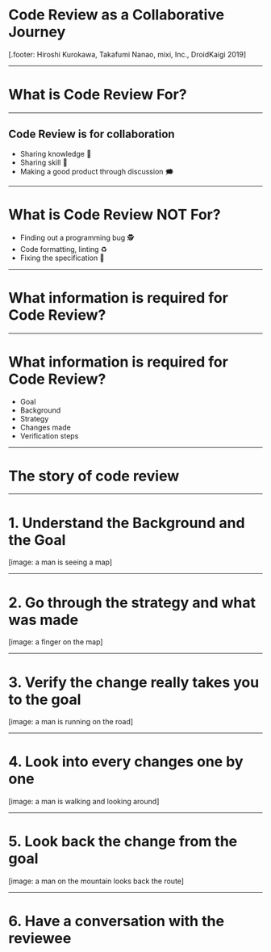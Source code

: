 # Code Review as a Collaborative Journey

[.footer: Hiroshi Kurokawa, Takafumi Nanao, mixi, Inc., DroidKaigi 2019]

--- 

# What is Code Review For?

---
## Code Review is for collaboration
- Sharing knowledge 📖
- Sharing skill 🔧
- Making a good product through discussion 🗯

---
# What is Code Review NOT For?
- Finding out a programming bug 🕵️
- Code formatting, linting ♻️
- Fixing the specification 👷

---
# What information is required for Code Review?

---
# What information is required for Code Review?
- Goal
- Background
- Strategy
- Changes made
- Verification steps

---
# The story of code review

---
# 1. Understand the Background and the Goal

[image: a man is seeing a map]

---
# 2. Go through the strategy and what was made

[image: a finger on the map]

---
# 3. Verify the change really takes you to the goal

[image: a man is running on the road]

---
# 4. Look into every changes one by one

[image: a man is walking and looking around]

---
# 5. Look back the change from the goal

[image: a man on the mountain looks back the route]

---
# 6. Have a conversation with the reviewee

